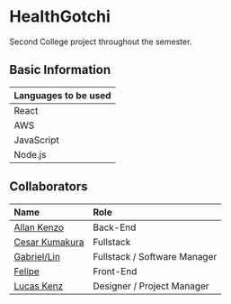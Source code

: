 # HealthGotchi
Second College project throughout the semester.

## Basic Information
| Languages to be used  |
| ------------- |
| React  |
| AWS  |
| JavaScript  |
| Node.js  |

## Collaborators

| Name     | Role |
| :--- | :--- |
| [Allan Kenzo](https://github.com/AllanKenzo) | Back-End |
| [Cesar Kumakura](https://github.com/CesarKumakura) | Fullstack |
| [Gabriel/Lin](https://github.com/Heistoo) | Fullstack / Software Manager |
| [Felipe](https://github.com/felip-000) | Front-End |
| [Lucas Kenz](https://github.com/LucasKenz) | Designer / Project Manager |
